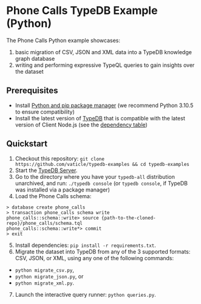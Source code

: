 # Phone Calls TypeDB Example (Python)

The Phone Calls Python example showcases:
1. basic migration of CSV, JSON and XML data into a TypeDB knowledge graph database
2. writing and performing expressive TypeQL queries to gain insights over the dataset

## Prerequisites

* Install [Python and pip package manager](https://www.python.org/) (we recommend Python 3.10.5 to ensure compatibility)
* Install the latest version of [TypeDB](https://docs.vaticle.com/docs/running-typedb/install-and-run) that is compatible with the latest version of Client Node.js (see the [dependency table](http://docs.vaticle.com/docs/client-api/java#dependencies))

## Quickstart

1. Checkout this repository: `git clone https://github.com/vaticle/typedb-examples && cd typedb-examples`
2. Start the [TypeDB Server](http://docs.vaticle.com/docs/running-typedb/install-and-run#start-the-typedb-server).
3. Go to the directory where you have your `typedb-all` distribution unarchived, and run: `./typedb console` (or `typedb console`, if TypeDB was installed via a package manager)
4. Load the Phone Calls schema:
```shell
> database create phone_calls
> transaction phone_calls schema write
phone_calls::schema::write> source {path-to-the-cloned-repo}/phone_calls/schema.tql
phone_calls::schema::write*> commit
> exit
```
5. Install dependencies: `pip install -r requirements.txt`.
6. Migrate the dataset into TypeDB from any of the 3 supported formats: CSV, JSON, or XML, using any one of the following commands:
- `python migrate_csv.py`,
- `python migrate_json.py`, or
- `python migrate_xml.py`.
7. Launch the interactive query runner: `python queries.py`.

